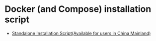 # Docker (and Compose) installation script

* [Standalone Installation Script(Available for users in China Mainland)](https://github.com/PineAG/awesome-installation/releases/download/docker-standalone/docker-compose-ubuntu-standalone-installation.sh)
